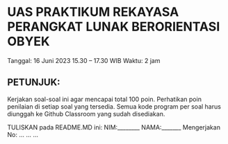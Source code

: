 # UAS PRAKTIKUM REKAYASA PERANGKAT LUNAK BERORIENTASI OBYEK
Tanggal: 16 Juni 2023 15.30 – 17.30 WIB
Waktu: 2 jam 

## PETUNJUK: 
Kerjakan soal-soal ini agar mencapai total 100 poin. Perhatikan poin penilaian di setiap soal yang tersedia.  Semua kode program per soal harus diunggah ke Github Classroom yang sudah disediakan.

TULISKAN pada README.MD ini:
  NIM:________
  NAMA:_______
  Mengerjakan  No: 
  ...
  ...
  ...
